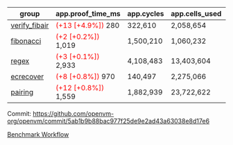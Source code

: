 | group | app.proof_time_ms | app.cycles | app.cells_used | leaf.proof_time_ms | leaf.cycles | leaf.cells_used |
| -- | -- | -- | -- | -- | -- | -- |
| [verify_fibair](https://github.com/openvm-org/openvm/blob/benchmark-results/benchmarks-pr/2122/verify_fibair-5ab1b9b88bac977f25de9e2ad43a63038e8d17e6.md) |<span style='color: red'>(+13 [+4.9%])</span> 280 |  322,610 |  2,058,654 |- | - | - |
| [fibonacci](https://github.com/openvm-org/openvm/blob/benchmark-results/benchmarks-pr/2122/fibonacci-5ab1b9b88bac977f25de9e2ad43a63038e8d17e6.md) |<span style='color: red'>(+2 [+0.2%])</span> 1,019 |  1,500,210 |  1,060,232 |- | - | - |
| [regex](https://github.com/openvm-org/openvm/blob/benchmark-results/benchmarks-pr/2122/regex-5ab1b9b88bac977f25de9e2ad43a63038e8d17e6.md) |<span style='color: red'>(+3 [+0.1%])</span> 2,933 |  4,108,483 |  13,403,604 |- | - | - |
| [ecrecover](https://github.com/openvm-org/openvm/blob/benchmark-results/benchmarks-pr/2122/ecrecover-5ab1b9b88bac977f25de9e2ad43a63038e8d17e6.md) |<span style='color: red'>(+8 [+0.8%])</span> 970 |  140,497 |  2,275,066 |- | - | - |
| [pairing](https://github.com/openvm-org/openvm/blob/benchmark-results/benchmarks-pr/2122/pairing-5ab1b9b88bac977f25de9e2ad43a63038e8d17e6.md) |<span style='color: red'>(+12 [+0.8%])</span> 1,559 |  1,882,939 |  23,722,622 |- | - | - |


Commit: https://github.com/openvm-org/openvm/commit/5ab1b9b88bac977f25de9e2ad43a63038e8d17e6

[Benchmark Workflow](https://github.com/openvm-org/openvm/actions/runs/17442676648)
